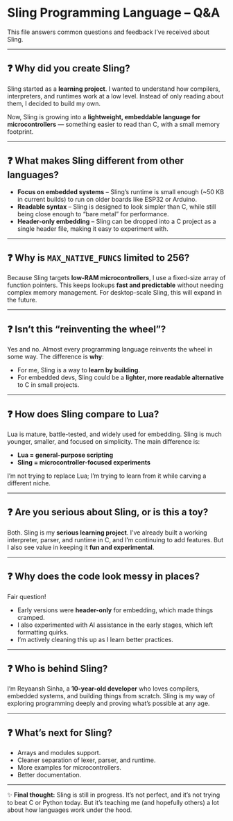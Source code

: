 # Sling Programming Language – Q&A  

This file answers common questions and feedback I’ve received about Sling.  

---

## ❓ Why did you create Sling?  
Sling started as a **learning project**. I wanted to understand how compilers, interpreters, and runtimes work at a low level. Instead of only reading about them, I decided to build my own.  

Now, Sling is growing into a **lightweight, embeddable language for microcontrollers** — something easier to read than C, with a small memory footprint.  

---

## ❓ What makes Sling different from other languages?  
- **Focus on embedded systems** – Sling’s runtime is small enough (~50 KB in current builds) to run on older boards like ESP32 or Arduino.  
- **Readable syntax** – Sling is designed to look simpler than C, while still being close enough to “bare metal” for performance.  
- **Header-only embedding** – Sling can be dropped into a C project as a single header file, making it easy to experiment with.  

---

## ❓ Why is `MAX_NATIVE_FUNCS` limited to 256?  
Because Sling targets **low-RAM microcontrollers**, I use a fixed-size array of function pointers. This keeps lookups **fast and predictable** without needing complex memory management. For desktop-scale Sling, this will expand in the future.  

---

## ❓ Isn’t this “reinventing the wheel”?  
Yes and no. Almost every programming language reinvents the wheel in some way. The difference is **why**:  
- For me, Sling is a way to **learn by building**.  
- For embedded devs, Sling could be a **lighter, more readable alternative** to C in small projects.  

---

## ❓ How does Sling compare to Lua?  
Lua is mature, battle-tested, and widely used for embedding. Sling is much younger, smaller, and focused on simplicity. The main difference is:  
- **Lua = general-purpose scripting**  
- **Sling = microcontroller-focused experiments**  

I’m not trying to replace Lua; I’m trying to learn from it while carving a different niche.  

---

## ❓ Are you serious about Sling, or is this a toy?  
Both. Sling is my **serious learning project**. I’ve already built a working interpreter, parser, and runtime in C, and I’m continuing to add features. But I also see value in keeping it **fun and experimental**.  

---

## ❓ Why does the code look messy in places?  
Fair question!  
- Early versions were **header-only** for embedding, which made things cramped.  
- I also experimented with AI assistance in the early stages, which left formatting quirks.  
- I’m actively cleaning this up as I learn better practices.  

---

## ❓ Who is behind Sling?  
I’m Reyaansh Sinha, a **10-year-old developer** who loves compilers, embedded systems, and building things from scratch. Sling is my way of exploring programming deeply and proving what’s possible at any age.  

---

## ❓ What’s next for Sling?  
- Arrays and modules support.  
- Cleaner separation of lexer, parser, and runtime.  
- More examples for microcontrollers.  
- Better documentation.  

---

✨ **Final thought:** Sling is still in progress. It’s not perfect, and it’s not trying to beat C or Python today. But it’s teaching me (and hopefully others) a lot about how languages work under the hood.  
